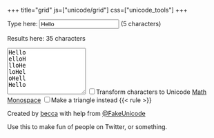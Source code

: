 +++
title="grid"
js=["unicode/grid"]
css=["unicode_tools"]
+++

Type here: <input id="in" value="Hello">
(<span id="chars_in">5 characters</span>)

Results here: <span id="chars_out">35 characters</span>

<textarea id="out" style="height: 8em">
Hello
elloH
lloHe
loHel
oHell
Hello
</textarea>

<label>
<input type="checkbox" id="monospace_toggle">Transform characters to Unicode <a href="https://en.wikipedia.org/wiki/Mathematical_Alphanumeric_Symbols">Math Monospace</a>
</label>

<label>
<input type="checkbox" id="square_toggle">Make a triangle instead
</label>
{{< rule >}}

Created by [becca] with help from [@FakeUnicode]

Use this to make fun of people on Twitter, or something.

[becca]: /
[@FakeUnicode]: https://twitter.com/FakeUnicode
